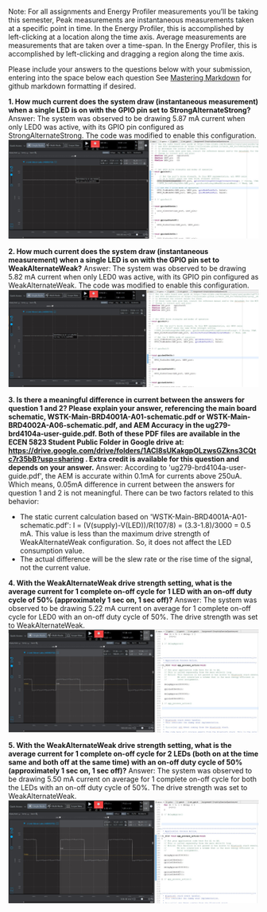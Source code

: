 Note: For all assignments and Energy Profiler measurements you’ll be taking this semester,  Peak measurements are instantaneous measurements taken at a specific point in time. In the Energy Profiler, this is accomplished by left-clicking at a location along the time axis.
Average measurements are measurements that are taken over a time-span. In the Energy Profiler, this is accomplished by left-clicking and dragging a region along the time axis.

Please include your answers to the questions below with your submission, entering into the space below each question
See [Mastering Markdown](https://guides.github.com/features/mastering-markdown/) for github markdown formatting if desired.

**1. How much current does the system draw (instantaneous measurement) when a single LED is on with the GPIO pin set to StrongAlternateStrong?**
   Answer: The system was observed to be drawing 5.87 mA current when only LED0 was active, with its GPIO pin configured as StrongAlternateStrong. The code was modified to enable this configuration.
   ![](../Screenshots/assignment1_q1.jpg)

**2. How much current does the system draw (instantaneous measurement) when a single LED is on with the GPIO pin set to WeakAlternateWeak?**
   Answer: The system was observed to be drawing 5.82 mA current when only LED0 was active, with its GPIO pin configured as WeakAlternateWeak. The code was modified to enable this configuration.
   ![](../Screenshots/assignment1_q2.jpg)

**3. Is there a meaningful difference in current between the answers for question 1 and 2? Please explain your answer, referencing the main board schematic, WSTK-Main-BRD4001A-A01-schematic.pdf or WSTK-Main-BRD4002A-A06-schematic.pdf, and AEM Accuracy in the ug279-brd4104a-user-guide.pdf. Both of these PDF files are available in the ECEN 5823 Student Public Folder in Google drive at: https://drive.google.com/drive/folders/1ACI8sUKakgpOLzwsGZkns3CQtc7r35bB?usp=sharing . Extra credit is available for this question and depends on your answer.**
   Answer: According to 'ug279-brd4104a-user-guide.pdf', the AEM is accurate within 0.1mA for currents above 250uA. Which means, 0.05mA difference in current between the answers for question 1 and 2 is not meaningful. There can be two factors related to this behavior:
   * The static current calculation based on 'WSTK-Main-BRD4001A-A01-schematic.pdf': I = (V(supply)-V(LED))/R(107/8) = (3.3-1.8)/3000 = 0.5 mA. This value is less than the maximum drive strength of WeakAlternateWeak configuration. So, it does not affect the LED consumption value.
   * The actual difference will be the slew rate or the rise time of the signal, not the current value.

**4. With the WeakAlternateWeak drive strength setting, what is the average current for 1 complete on-off cycle for 1 LED with an on-off duty cycle of 50% (approximately 1 sec on, 1 sec off)?**
   Answer: The system was observed to be drawing 5.22 mA current on average for 1 complete on-off cycle for LED0 with an on-off duty cycle of 50%. The drive strength was set to WeakAlternateWeak.
   ![](../Screenshots/assignment1_q4.jpg)


**5. With the WeakAlternateWeak drive strength setting, what is the average current for 1 complete on-off cycle for 2 LEDs (both on at the time same and both off at the same time) with an on-off duty cycle of 50% (approximately 1 sec on, 1 sec off)?**
   Answer: The system was observed to be drawing 5.50 mA current on average for 1 complete on-off cycle for both the LEDs with an on-off duty cycle of 50%. The drive strength was set to WeakAlternateWeak.
   ![](../Screenshots/assignment1_q5.jpg)